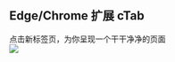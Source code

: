## Edge/Chrome 扩展 cTab

点击新标签页，为你呈现一个干干净净的页面  
![](https://i.loli.net/2019/06/26/5d12e74e5b80695719.jpg)

